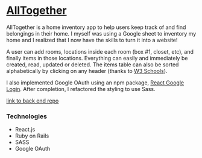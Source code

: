 # [AllTogether](https://all-together-app.herokuapp.com/)

AllTogether is a home inventory app to help users keep track of and find belongings in their home. I myself was using a Google sheet to inventory my home and I realized that I now have the skills to turn it into a website!

A user can add rooms, locations inside each room (box #1, closet, etc), and finally items in those locations. Everything can easily and immediately be created, read, updated or deleted. The items table can also be sorted alphabetically by clicking on any header (thanks to [W3 Schools](https://www.w3schools.com/howto/howto_js_sort_table.asp)).

I also implemented Google OAuth using an npm package, [React Google Login](https://www.npmjs.com/package/react-google-login). After completion, I refactored the styling to use Sass.

[link to back end repo](https://github.com/clairemuller/AllTogetherBack)

### Technologies
* React.js
* Ruby on Rails
* SASS
* Google OAuth
